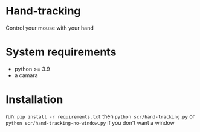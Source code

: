 # Hand-tracking
Control your mouse with your hand

# System requirements
* python >= 3.9
*  a camara

# Installation
run: `pip install -r requirements.txt` then `python scr/hand-tracking.py` or `python scr/hand-tracking-no-window.py` if you don't want a window
